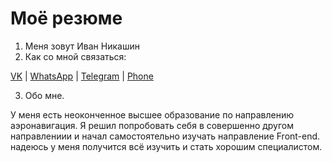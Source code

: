 # Моё резюме

1. Меня зовут Иван Никашин
2. Как со мной связаться:

[VK](https://vk.com/astargo) | [WhatsApp](https://wa.me/+79309620098) | [Telegram](https://t.me/astargo) | [Phone](notion://www.notion.so/+79309620098)

3. Обо мне.

У меня есть неоконченное высшее образование по направлению аэронавигация. Я решил попробовать себя в совершенно другом направлениии и начал самостоятельно изучать направление Front-end. надеюсь у меня получится всё изучить и стать хорошим специалистом.

